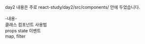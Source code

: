 day2 내용은 주로
react-study/day2/src/components/
안에 두었습니다.
<br><br>
-내용-<br>
클래스 컴포넌트 사용법<br>
props state 이벤트<br>
map, filter<br>

